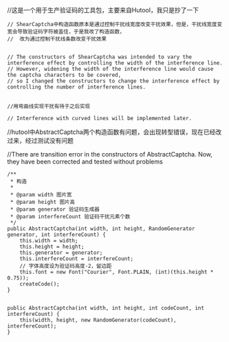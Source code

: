 //这是一个用于生产验证码的工具包，主要来自Hutool，我只是抄了一下




    // ShearCaptcha中构造函数原本是通过控制干扰线宽度改变干扰效果，但是，干扰线宽度变宽会导致验证码字符被盖住，于是我改了构造函数，
    //  改为通过控制干扰线条数改变干扰效果
   
   
    // The constructors of ShearCaptcha was intended to vary the interference effect by controlling the width of the interference line. 
    // However, widening the width of the interference line would cause the captcha characters to be covered, 
    // so I changed the constructors to change the interference effect by controlling the number of interference lines.
  
    
    //用弯曲线实现干扰有待于之后实现
    
    // Interference with curved lines will be implemented later.




//hutool中AbstractCaptcha两个构造函数有问题，会出现转型错误，现在已经改过来，经过测试没有问题


//There are transition error in the constructors of AbstractCaptcha. Now, they have been corrected and tested without problems


    


    /**
     * 构造
     *
     * @param width 图片宽
     * @param height 图片高
     * @param generator 验证码生成器
     * @param interfereCount 验证码干扰元素个数
     */
    public AbstractCaptcha(int width, int height, RandomGenerator generator, int interfereCount) {
        this.width = width;
        this.height = height;
        this.generator = generator;
        this.interfereCount = interfereCount;
        // 字体高度设为验证码高度-2，留边距
        this.font = new Font("Courier", Font.PLAIN, (int)(this.height * 0.75));
        createCode();
    }
  
    
    public AbstractCaptcha(int width, int height, int codeCount, int interfereCount) {
        this(width, height, new RandomGenerator(codeCount), interfereCount);
    }
 
